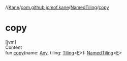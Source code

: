 //[Kane](../../index.md)/[com.github.jomof.kane](../index.md)/[NamedTiling](index.md)/[copy](copy.md)



# copy  
[jvm]  
Content  
fun [copy](copy.md)(name: [Any](https://kotlinlang.org/api/latest/jvm/stdlib/kotlin/-any/index.html), tiling: [Tiling](../-tiling/index.md)<[E](index.md)>): [NamedTiling](index.md)<[E](index.md)>  



